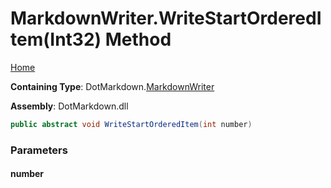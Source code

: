 <a name="_top"></a>

# MarkdownWriter\.WriteStartOrderedItem\(Int32\) Method

[Home](../../../README.md#_top)

**Containing Type**: DotMarkdown\.[MarkdownWriter](../README.md#_top)

**Assembly**: DotMarkdown\.dll

```csharp
public abstract void WriteStartOrderedItem(int number)
```

### Parameters

#### number

